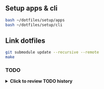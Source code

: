 ## Setup apps & cli

```sh
bash ~/dotfiles/setup/apps
bash ~/dotfiles/setup/cli
```

## Link dotfiles

```sh
git submodule update --recursive --remote
make
```

### TODO

<details>
<summary><b>Click to review TODO history</b></summary>

- [ ] Submodule `tpm` packages

</details>
